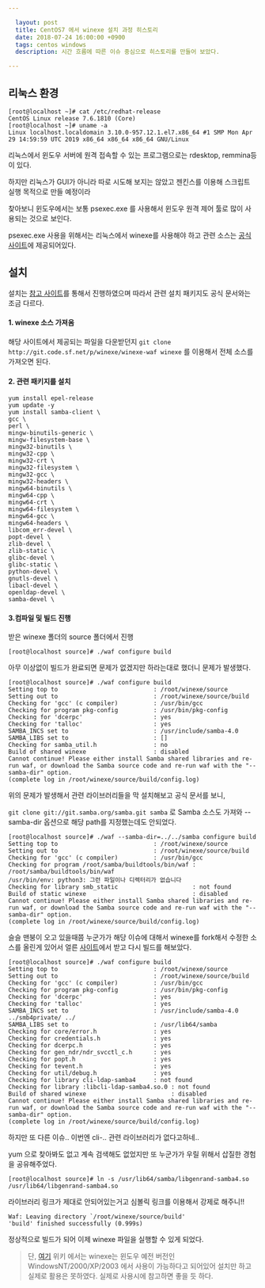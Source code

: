 ```yaml
---

  layout: post
  title: CentOS7 에서 winexe 설치 과정 히스토리
  date: 2018-07-24 16:00:00 +0900
  tags: centos windows
  description: 시간 흐름에 따른 이슈 중심으로 히스토리를 만들어 보았다. 

---
```


## 리눅스 환경

```console
[root@localhost ~]# cat /etc/redhat-release
CentOS Linux release 7.6.1810 (Core)
[root@localhost ~]# uname -a
Linux localhost.localdomain 3.10.0-957.12.1.el7.x86_64 #1 SMP Mon Apr 29 14:59:59 UTC 2019 x86_64 x86_64 x86_64 GNU/Linux
```

리눅스에서 윈도우 서버에 원격 접속할 수 있는 프로그램으로는 rdesktop, remmina등이 있다. 

하지만 리눅스가 GUI가 아니라 따로 시도해 보지는 않았고 젠킨스를 이용해 스크립트 실행 목적으로 만들 예정이라

찾아보니 윈도우에서는 보통 psexec.exe 를 사용해서 윈도우 원격 제어 툴로 많이 사용되는 것으로 보인다.

psexec.exe 사용을 위해서는 리눅스에서 winexe를 사용해야 하고 관련 소스는 [공식 사이트](https://sourceforge.net/p/winexe/winexe-waf/ci/master/tree/)에 제공되어있다.

## 설치

설치는 [참고 사이트](https://www.kickass.se/?p=189)를 통해서 진행하였으며 따라서 관련 설치 패키지도 공식 문서와는 조금 다르다. 

#### 1. winexe 소스 가져옴

해당 사이트에서 제공되는 파일을 다운받던지 `git clone http://git.code.sf.net/p/winexe/winexe-waf winexe` 를 이용해서 전체 소스를 가져오면 된다.

#### 2. 관련 패키지를 설치

```console
yum install epel-release
yum update -y
yum install samba-client \
gcc \
perl \
mingw-binutils-generic \
mingw-filesystem-base \
mingw32-binutils \
mingw32-cpp \
mingw32-crt \
mingw32-filesystem \
mingw32-gcc \
mingw32-headers \
mingw64-binutils \
mingw64-cpp \
mingw64-crt \
mingw64-filesystem \
mingw64-gcc \
mingw64-headers \
libcom_err-devel \
popt-devel \
zlib-devel \
zlib-static \
glibc-devel \
glibc-static \
python-devel \
gnutls-devel \
libacl-devel \
openldap-devel \
samba-devel \
```

#### 3.컴파일 및 빌드 진행

받은 winexe 폴더의 source 폴더에서 진행
```console
[root@localhost source]# ./waf configure build
```

아무 이상없이 빌드가 완료되면 문제가 없겠지만 하라는대로 했더니 문제가 발생했다. 

```console
[root@localhost source]# ./waf configure build
Setting top to                           : /root/winexe/source
Setting out to                           : /root/winexe/source/build
Checking for 'gcc' (c compiler)          : /usr/bin/gcc
Checking for program pkg-config          : /usr/bin/pkg-config
Checking for 'dcerpc'                    : yes
Checking for 'talloc'                    : yes
SAMBA_INCS set to                        : /usr/include/samba-4.0
SAMBA_LIBS set to                        : []
Checking for samba_util.h                : no
Build of shared winexe                   : disabled
Cannot continue! Please either install Samba shared libraries and re-run waf, or download the Samba source code and re-run waf with the "--samba-dir" option.
(complete log in /root/winexe/source/build/config.log)
```

위의 문제가 발생해서 관련 라이브러리들을 막 설치해보고 공식 문서를 보니,

`git clone git://git.samba.org/samba.git samba` 로 Samba 소스도 가져와 --samba-dir 옵션으로 해당 path를 지정했는데도 안되었다.

```console
[root@localhost source]# ./waf --samba-dir=../../samba configure build
Setting top to                           : /root/winexe/source
Setting out to                           : /root/winexe/source/build
Checking for 'gcc' (c compiler)          : /usr/bin/gcc
Checking for program /root/samba/buildtools/bin/waf : /root/samba/buildtools/bin/waf
/usr/bin/env: python3: 그런 파일이나 디렉터리가 없습니다
Checking for library smb_static                     : not found
Build of static winexe                              : disabled
Cannot continue! Please either install Samba shared libraries and re-run waf, or download the Samba source code and re-run waf with the "--samba-dir" option.
(complete log in /root/winexe/source/build/config.log)
```

슬슬 맨붕이 오고 있을때쯤 누군가가 해당 이슈에 대해서 winexe를 fork해서 수정한 소스를 올린게 있어서 얼른 [사이트](https://sourceforge.net/u/mstowe/winexe/ci/v0.2/tree/)에서 받고 다시 빌드를 해보았다.


```console
[root@localhost source]# ./waf configure build
Setting top to                           : /root/winexe/source
Setting out to                           : /root/winexe/source/build
Checking for 'gcc' (c compiler)          : /usr/bin/gcc
Checking for program pkg-config          : /usr/bin/pkg-config
Checking for 'dcerpc'                    : yes
Checking for 'talloc'                    : yes
SAMBA_INCS set to                        : /usr/include/samba-4.0 ../smb4private/ ../
SAMBA_LIBS set to                        : /usr/lib64/samba
Checking for core/error.h                : yes
Checking for credentials.h               : yes
Checking for dcerpc.h                    : yes
Checking for gen_ndr/ndr_svcctl_c.h      : yes
Checking for popt.h                      : yes
Checking for tevent.h                    : yes
Checking for util/debug.h                : yes
Checking for library cli-ldap-samba4     : not found
Checking for library :libcli-ldap-samba4.so.0 : not found
Build of shared winexe                        : disabled
Cannot continue! Please either install Samba shared libraries and re-run waf, or download the Samba source code and re-run waf with the "--samba-dir" option.
(complete log in /root/winexe/source/build/config.log)
```

하지만 또 다른 이슈.. 이번엔 cli-.. 관련 라이브러리가 없다고하네.. 

yum 으로 찾아봐도 없고 계속 검색해도 없었지만 또 누군가가 우릴 위해서 삽질한 경험을 공유해주었다.

```console
[root@localhost source]# ln -s /usr/lib64/samba/libgenrand-samba4.so /usr/lib64/libgenrand-samba4.so
```

라이브러리 링크가 제대로 안되어있는거고 심볼릭 링크를 이용해서 강제로 해주니!!

```console
Waf: Leaving directory `/root/winexe/source/build'
'build' finished successfully (0.999s)
```

정상적으로 빌드가 되어 이제 winexe 파일을 실행할 수 있게 되었다.

> 단, [여기](https://www.aldeid.com/wiki/Winexe) 위키 에서는 winexe는 윈도우 예전 버전인 WindowsNT/2000/XP/2003 에서 사용이 가능하다고 되어있어 설치만 하고 실제로 활용은 못하였다. 실제로 사용시에 참고하면 좋을 듯 하다.




